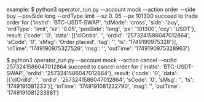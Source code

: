 example:
$ python3 operator_run.py --account mock --action order --side buy --posSide long --ordType limit --sz 0.
05 --px 101300
succeed to trade order for {'instId': 'BTC-USDT-SWAP', 'tdMode': 'cross', 'side': 'buy', 'ordType': 'limit', 'sz': '0.05', 'posSide': 'long', 'px': '101300', 'ccy': 'USDT'}, result: {'code': '0', 'data': [{'clOrdId': '', 'ordId': '2573241586047012864', 'sCode': '0', 'sMsg': 'Order placed', 'tag': '', 'ts': '1749190975328'}], 'inTime': '1749190975327526', 'msg': '', 'outTime': '1749190975328963'}

$ python3 operator_run.py --account mock --action cancel --ordId 2573241586047012864
succeed to cancel order for {'instId': 'BTC-USDT-SWAP', 'ordId': '2573241586047012864'}, result: {'code': '0', 'data': [{'clOrdId': '', 'ordId': '2573241586047012864', 'sCode': '0', 'sMsg': '', 'ts': '1749191081233'}], 'inTime': '1749191081232790', 'msg': '', 'outTime': '1749191081233881'}
